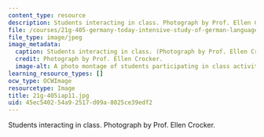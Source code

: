 ```yaml
---
content_type: resource
description: Students interacting in class. Photograph by Prof. Ellen Crocker.
file: /courses/21g-405-germany-today-intensive-study-of-german-language-and-culture-january-iap-2011/45ec540254a92517d09a8025ce39edf2_21g-405iap11.jpg
file_type: image/jpeg
image_metadata:
  caption: Students interacting in class. (Photograph by Prof. Ellen Crocker.)
  credit: Photograph by Prof. Ellen Crocker.
  image-alt: A photo montage of students participating in class activities.
learning_resource_types: []
ocw_type: OCWImage
resourcetype: Image
title: 21g-405iap11.jpg
uid: 45ec5402-54a9-2517-d09a-8025ce39edf2
---
```

Students interacting in class. Photograph by Prof. Ellen Crocker.

